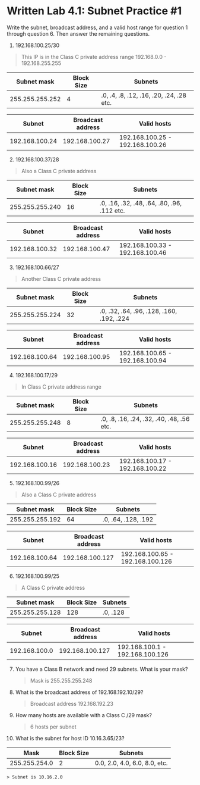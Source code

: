 # Written Lab 4.1: Subnet Practice #1

Write the subnet, broadcast address, and a valid host range for question 1 through question 6. Then answer the remaining questions.

1. 192.168.100.25/30

> This IP is in the Class C private address range 192.168.0.0 - 192.168.255.255 

|Subnet mask|Block Size|Subnets|
|-|-|-|
|255.255.255.252|4|.0, .4, .8, .12, .16, .20, .24, .28 etc.|

|Subnet|Broadcast address|Valid hosts|
|-|-|-|
|192.168.100.24|192.168.100.27|192.168.100.25 - 192.168.100.26|

2. 192.168.100.37/28

> Also a Class C private address

|Subnet mask|Block Size|Subnets|
|-|-|-|
|255.255.255.240|16|.0, .16, .32, .48, .64, .80, .96, .112 etc.|

|Subnet|Broadcast address|Valid hosts|
|-|-|-|
|192.168.100.32|192.168.100.47|192.168.100.33 - 192.168.100.46|

3. 192.168.100.66/27

> Another Class C private address

|Subnet mask|Block Size|Subnets|
|-|-|-|
|255.255.255.224|32|.0, .32, .64, .96, .128, .160, .192, .224|

|Subnet|Broadcast address|Valid hosts|
|-|-|-|
|192.168.100.64|192.168.100.95|192.168.100.65 - 192.168.100.94|

4. 192.168.100.17/29

> In Class C private address range

|Subnet mask|Block Size|Subnets|
|-|-|-|
|255.255.255.248|8|.0, .8, .16, .24, .32, .40, .48, .56 etc.|

|Subnet|Broadcast address|Valid hosts|
|-|-|-|
|192.168.100.16|192.168.100.23|192.168.100.17 - 192.168.100.22|

5. 192.168.100.99/26

> Also a Class C private address

|Subnet mask|Block Size|Subnets|
|-|-|-|
|255.255.255.192|64|.0, .64, .128, .192|

|Subnet|Broadcast address|Valid hosts|
|-|-|-|
|192.168.100.64|192.168.100.127|192.168.100.65 - 192.168.100.126|

6. 192.168.100.99/25

> A Class C private address

|Subnet mask|Block Size|Subnets|
|-|-|-|
|255.255.255.128|128|.0, .128|

|Subnet|Broadcast address|Valid hosts|
|-|-|-|
|192.168.100.0|192.168.100.127|192.168.100.1 - 192.168.100.126|

7. You have a Class B network and need 29 subnets. What is your mask?

    > Mask is 255.255.255.248

8. What is the broadcast address of 192.168.192.10/29?

    > Broadcast address 192.168.192.23

9. How many hosts are available with a Class C /29 mask?

    > 6 hosts per subnet

10. What is the subnet for host ID 10.16.3.65/23?

|Mask|Block Size|Subnets|
|-|-|-|
|255.255.254.0|2|0.0, 2.0, 4.0, 6.0, 8.0, etc.|

    > Subnet is 10.16.2.0

